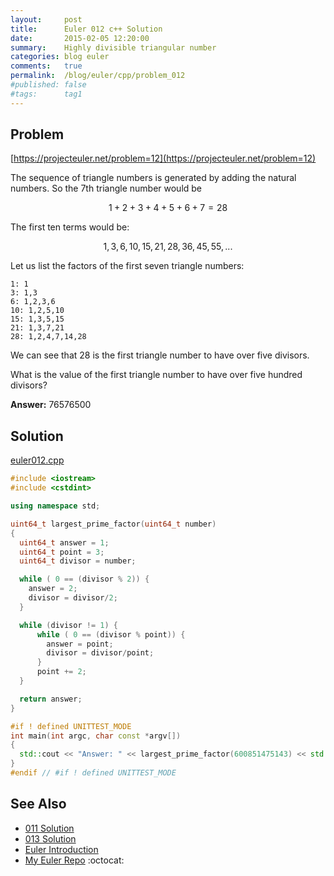 ```yaml
---
layout:     post
title:      Euler 012 c++ Solution
date:       2015-02-05 12:20:00
summary:    Highly divisible triangular number
categories: blog euler
comments:   true
permalink:  /blog/euler/cpp/problem_012
#published: false
#tags:      tag1
---
```


## Problem

[https://projecteuler.net/problem=12](https://projecteuler.net/problem=12)

The sequence of triangle numbers is generated by adding the natural numbers. So the 7th triangle number would be

$$1 + 2 + 3 + 4 + 5 + 6 + 7 = 28$$

The first ten terms would be:

$$1, 3, 6, 10, 15, 21, 28, 36, 45, 55, ...$$

Let us list the factors of the first seven triangle numbers:

    1: 1
    3: 1,3
    6: 1,2,3,6
    10: 1,2,5,10
    15: 1,3,5,15
    21: 1,3,7,21
    28: 1,2,4,7,14,28


We can see that 28 is the first triangle number to have over five divisors.

What is the value of the first triangle number to have over five hundred divisors?

**Answer:** 76576500

## Solution

[euler012.cpp](https://github.com/tvarley/euler/blob/master/src/euler012.cpp)

``` cpp
#include <iostream>
#include <cstdint>

using namespace std;

uint64_t largest_prime_factor(uint64_t number)
{
  uint64_t answer = 1;
  uint64_t point = 3;
  uint64_t divisor = number;

  while ( 0 == (divisor % 2)) {
    answer = 2;
    divisor = divisor/2;
  }

  while (divisor != 1) {
      while ( 0 == (divisor % point)) {
        answer = point;
        divisor = divisor/point;
      }
      point += 2;
  }

  return answer;
}

#if ! defined UNITTEST_MODE
int main(int argc, char const *argv[])
{
  std::cout << "Answer: " << largest_prime_factor(600851475143) << std::endl;
}
#endif // #if ! defined UNITTEST_MODE
```

## See Also
* [011 Solution]({{site.baseurl}}/blog/euler/cpp/problem_011)
* [013 Solution]({{site.baseurl}}/blog/euler/cpp/problem_013)
* [Euler Introduction]({{site.baseurl}}/blog/euler/introduction)
* [My Euler Repo](https://github.com/tvarley/euler) :octocat:

